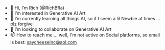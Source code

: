- 👋 Hi, I’m Rich (@RichBfla)
- 👀 I’m interested in Generative AI Art
- 🌱 I’m currently learning all things AI, so if I seem a lil Newbie at times ... plz forgive
- 💞️ I’m looking to collaborate on Generative AI Art 
- 📫 How to reach me ... well, I'm not active on Social platforms, so email is best: saycheeseinc@aol.com

<!---
RichBfla/RichBfla is a ✨ special ✨ repository because its `README.md` (this file) appears on your GitHub profile.
You can click the Preview link to take a look at your changes.
--->
